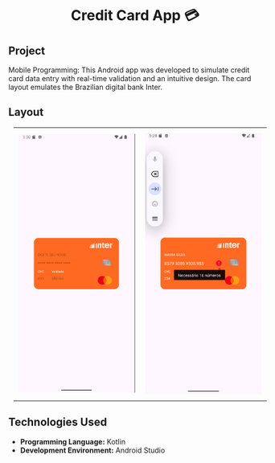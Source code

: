 <h1 align="center">Credit Card App 💳 </h1>

## Project 

Mobile Programming: This Android app was developed to simulate credit card data entry with real-time validation and an intuitive design. The card layout emulates the Brazilian digital bank Inter. 

## Layout 

<div align="center">
  <table style="border-collapse: collapse; margin: 10px;">
    <tr>
      <td style="padding: 10px; text-align: center;">
        <img src="./img/tela_cartao1.png" alt="App Screenshot" width="400"/>
      </td>
      <td style="padding: 10px; text-align: center;">
        <img src="./img/tela_cartao2.png" alt="App Screenshot" width="400"/>
      </td>
    </tr>
  </table>
</div>

## Technologies Used 

- **Programming Language:** Kotlin
- **Development Environment:** Android Studio
